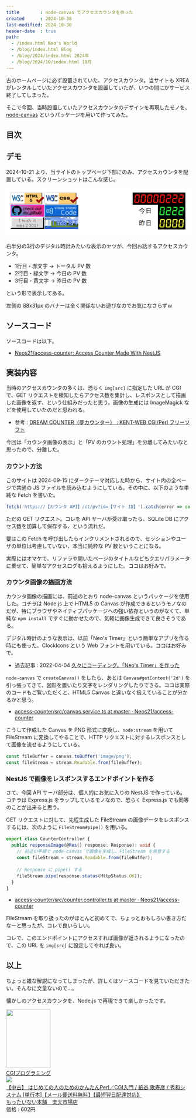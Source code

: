 ```yaml
---
title        : node-canvas でアクセスカウンタを作った
created      : 2024-10-30
last-modified: 2024-10-30
header-date  : true
path:
  - /index.html Neo's World
  - /blog/index.html Blog
  - /blog/2024/index.html 2024年
  - /blog/2024/10/index.html 10月
---
```


古のホームページに必ず設置されていた、アクセスカウンタ。当サイトも XREA がレンタルしていたアクセスカウンタを設置していたが、いつの間にかサービス終了してしまった。

そこで今回、当時設置していたアクセスカウンタのデザインを再現したモノを、[node-canvas](https://github.com/Automattic/node-canvas) というパッケージを用いて作ってみた。

## 目次

## デモ

2024-10-21 より、当サイトのトップページ下部にのみ、アクセスカウンタを配置している。スクリーンショットはこんな感じ。

![デモ](./30-01-01.png)

右半分の3行のデジタル時計みたいな表示のヤツが、今回お話するアクセスカウンタ。

- 1行目・赤文字 → トータル PV 数
- 2行目・緑文字 → 今日の PV 数
- 3行目・黄文字 → 昨日の PV 数

という形で表示してある。

左側の 88x31px のバナーは全く関係ないお遊びなのでお気になさらずｗ

## ソースコード

ソースコードは以下。

- [Neos21/access-counter: Access Counter Made With NestJS](https://github.com/Neos21/access-counter)

## 実装内容

当時のアクセスカウンタの多くは、恐らく `img[src]` に指定した URL が CGI で、GET リクエストを検知したらアクセス数を集計し、レスポンスとして描画した画像を返す、という仕組みだったと思う。画像の生成には ImageMagick などを使用していたのだと思われる。

- 参考 : [DREAM COUNTER（夢カウンター） : KENT-WEB CGI/Perl フリーソフト](https://www.kent-web.com/count/dream.html)

今回は「カウンタ画像の表示」と「PV のカウント処理」を分離してみたいなと思ったので、分離した。

### カウント方法

このサイトは 2024-09-15 にダークテーマ対応した時から、サイト内の全ページで共通の JS ファイルを読み込むようにしている。その中に、以下のような単純な Fetch を書いた。

```javascript
fetch('https://【カウンタ API】/ct/pv?id=【サイト ID】').catch(error => console.error(error));
```

ただの GET リクエスト。コレを API サーバが受け取ったら、SQLite DB にアクセス数を加算して保存する、という流れだ。

要はこの Fetch を呼び出したらインクリメントされるので、セッションやユーザの単位は考慮していない、本当に純粋な PV 数ということになる。

実際にはオマケで、リファラや開いたページのタイトルなどもクエリパラメータに乗せて、簡単なアクセスログも拾えるようにした。ココはお好みで。

### カウンタ画像の描画方法

カウンタ画像の描画には、前述のとおり node-canvas というパッケージを使用した。コチラは Node.js 上で HTML5 の Canvas が作成できるというモノなのだが、特にブラウザやネイティブパッケージへの強い依存というのがなくて、単純な `npm install` ですぐに動かせたので、気軽に画像生成できて良さそうである。

デジタル時計のような表示は、以前「Neo's Timer」という簡単なアプリを作る時にも使った、ClockIcons という Web フォントを用いている。ココはお好みで。

- 過去記事 : 2022-04-04 [久々にコーディング。「Neo's Timer」を作った](/blog/2022/04/04-01.html)

`node-canvas` で `createCanvas()` をしたら、あとは `Canvas#getContext('2d')` を引っ張ってきて、図形を置いたり文字をレンダリングしたりできる。ココは実際のコードもご覧いただくと、HTML5 Canvas と違いなく扱えていることが分かるかと思う。

- [access-counter/src/canvas.service.ts at master · Neos21/access-counter](https://github.com/Neos21/access-counter/blob/master/src/canvas.service.ts)

こうして作成した Canvas を PNG 形式に変換し、`node:stream` を用いて FileStream に変換してやることで、HTTP リクエストに対するレスポンスとして画像を流せるようにしている。

```typescript
const fileBuffer = canvas.toBuffer('image/png');
const fileStream = stream.Readable.from(fileBuffer);
```

### NestJS で画像をレスポンスするエンドポイントを作る

さて、今回 API サーバ部分は、個人的にお気に入りの NestJS で作っている。コチラは Express.js をラップしているモノなので、恐らく Express.js でも同等のことが出来ると思う。

GET リクエストに対して、先程生成した FileStream の画像データをレスポンスするには、次のように `FileStream#pipe()` を用いる。

```typescript
export class CounterController {
  public responseImage(@Res() response: Response): void {
    // 前述の手順で node-canvas で画像を生成し、FileStream を用意する
    const fileStream = stream.Readable.from(fileBuffer);
    
    // Response に pipe() する
    fileStream.pipe(response.status(HttpStatus.OK));
  }
}
```

- [access-counter/src/counter.controller.ts at master · Neos21/access-counter](https://github.com/Neos21/access-counter/blob/master/src/counter.controller.ts)

FileStream を取り扱ったのがほとんど初めてで、ちょっとおもしろい書き方だなーと思ったが、コレで良いらしい。

コレで、このエンドポイントにアクセスすれば画像が返されるようになったので、この URL を `img[src]` に設定してやれば良い。

## 以上

ちょっと雑な解説になってしまったが、詳しくはソースコードを見ていただきたい。そんなに文量ないので…。

懐かしのアクセスカウンタを、Node.js で再現できて楽しかったです。

<div class="ad-amazon">
  <div class="ad-amazon-image">
    <a href="https://www.amazon.co.jp/dp/4873110440?tag=neos21-22&amp;linkCode=osi&amp;th=1&amp;psc=1">
      <img src="https://m.media-amazon.com/images/I/510jUIL3I2L._SL160_.jpg" width="121" height="160">
    </a>
  </div>
  <div class="ad-amazon-info">
    <div class="ad-amazon-title">
      <a href="https://www.amazon.co.jp/dp/4873110440?tag=neos21-22&amp;linkCode=osi&amp;th=1&amp;psc=1">CGIプログラミング</a>
    </div>
  </div>
</div>

<div class="ad-rakuten">
  <div class="ad-rakuten-image">
    <a href="https://hb.afl.rakuten.co.jp/hgc/g00qs412.waxycd58.g00qs412.waxyd79c/?pc=https%3A%2F%2Fitem.rakuten.co.jp%2Fcomicset%2F4798001228%2F&amp;m=http%3A%2F%2Fm.rakuten.co.jp%2Fcomicset%2Fi%2F10985813%2F&amp;rafcid=wsc_i_is_1051972513434300252">
      <img src="https://thumbnail.image.rakuten.co.jp/@0_mall/comicset/cabinet/05067448/bk7ns1iicx44pjkv.jpg?_ex=128x128">
    </a>
  </div>
  <div class="ad-rakuten-info">
    <div class="ad-rakuten-title">
      <a href="https://hb.afl.rakuten.co.jp/hgc/g00qs412.waxycd58.g00qs412.waxyd79c/?pc=https%3A%2F%2Fitem.rakuten.co.jp%2Fcomicset%2F4798001228%2F&amp;m=http%3A%2F%2Fm.rakuten.co.jp%2Fcomicset%2Fi%2F10985813%2F&amp;rafcid=wsc_i_is_1051972513434300252">【中古】 はじめての人のためのかんたんPerl／CGI入門 / 紙谷 歌寿彦 / 秀和システム [単行本]【メール便送料無料】【最短翌日配達対応】</a>
    </div>
    <div class="ad-rakuten-shop">
      <a href="https://hb.afl.rakuten.co.jp/hgc/g00qs412.waxycd58.g00qs412.waxyd79c/?pc=https%3A%2F%2Fwww.rakuten.co.jp%2Fcomicset%2F&amp;m=http%3A%2F%2Fm.rakuten.co.jp%2Fcomicset%2F&amp;rafcid=wsc_i_is_1051972513434300252">もったいない本舗　楽天市場店</a>
    </div>
    <div class="ad-rakuten-price">価格 : 602円</div>
  </div>
</div>
